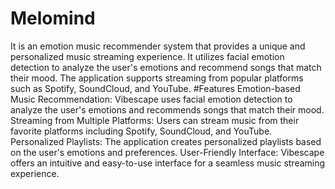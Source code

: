 # Melomind
It is an emotion music recommender system that provides a unique and personalized music streaming experience. It utilizes facial emotion detection to analyze the user's emotions and recommend songs that match their mood. The application supports streaming from popular platforms such as Spotify, SoundCloud, and YouTube.
#Features
Emotion-based Music Recommendation: Vibescape uses facial emotion detection to analyze the user's emotions and recommends songs that match their mood.
Streaming from Multiple Platforms: Users can stream music from their favorite platforms including Spotify, SoundCloud, and YouTube.
Personalized Playlists: The application creates personalized playlists based on the user's emotions and preferences.
User-Friendly Interface: Vibescape offers an intuitive and easy-to-use interface for a seamless music streaming experience.
